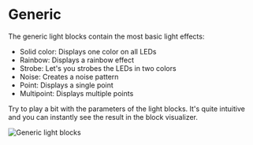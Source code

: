 # Generic

The generic light blocks contain the most basic light effects:

* Solid color: Displays one color on all LEDs
* Rainbow: Displays a rainbow effect
* Strobe: Let's you strobes the LEDs in two colors
* Noise: Creates a noise pattern
* Point: Displays a single point
* Multipoint: Displays multiple points

Try to play a bit with the parameters of the light blocks. It's quite intuitive and you can instantly see the result in the block visualizer.

![Generic light blocks](../../.gitbook/assets/bento-generic-blocks.png)

